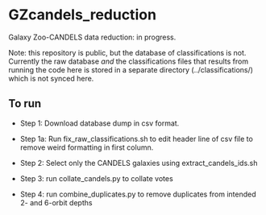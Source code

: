 GZcandels_reduction
===================

Galaxy Zoo-CANDELS data reduction: in progress.

Note: this repository is public, but the database of classifications is not. Currently the raw database *and* the classifications files that results from running the code here is stored in a separate directory (../classifications/) which is not synced here.

## To run

- Step 1: Download database dump in csv format.

- Step 1a: Run fix_raw_classifications.sh to edit header line of csv file to remove weird formatting in first column.

- Step 2: Select only the CANDELS galaxies using extract_candels_ids.sh

- Step 3: run collate_candels.py to collate votes

- Step 4: run combine_duplicates.py to remove duplicates from intended 2- and 6-orbit depths

